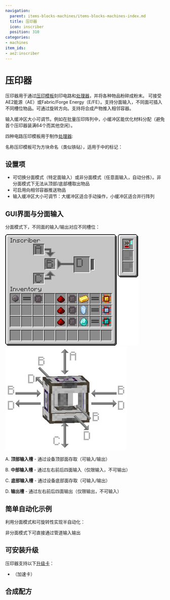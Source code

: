 ```yaml
---
navigation:
  parent: items-blocks-machines/items-blocks-machines-index.md
  title: 压印器
  icon: inscriber
  position: 310
categories:
- machines
item_ids:
- ae2:inscriber
---
```


# 压印器

<BlockImage id="inscriber" scale="8" />

压印器用于通过[压印模板](presses.md)刻印电路和[处理器](processors.md)，并将各种物品粉碎成粉末。
可接受AE2能源（AE）或Fabric/Forge Energy（E/FE）。支持分面输入，不同面可插入不同槽位物品。可通过<ItemLink id="certus_quartz_wrench" />旋转方向。支持将合成产物推入相邻容器。

输入缓冲区大小可调节。例如在批量压印阵列中，小缓冲区能优化材料分配（避免首个压印器装满64个而其他空闲）。

四种电路压印模板用于制作[处理器](processors.md):

<Row>
  <ItemImage id="silicon_press" scale="4" />

  <ItemImage id="logic_processor_press" scale="4" />

  <ItemImage id="calculation_processor_press" scale="4" />

  <ItemImage id="engineering_processor_press" scale="4" />
</Row>

名称压印模板可为方块命名（类似铁砧），适用于<ItemLink id="pattern_access_terminal" />中的标记：

<ItemImage id="name_press" scale="4" />

## 设置项

* 可切换分面模式（特定面输入）或非分面模式（任意面输入，自动分拣）。非分面模式下无法从顶部/底部槽取出物品
* 可启用向相邻容器推送物品
* 输入缓冲区大小可调节：大缓冲区适合手动操作，小缓冲区适合并行阵列

## GUI界面与分面输入

分面模式下，不同面的输入/输出对应不同槽位：

![压印器GUI](../assets/diagrams/inscriber_gui.png) ![压印器分面示意图](../assets/diagrams/inscriber_sides.png)

A. **顶部输入槽** - 通过设备顶部面存取（可输入/输出）

B. **中部输入槽** - 通过左右前后四面输入（仅限输入，不可输出）

C. **底部输入槽** - 通过设备底部面存取（可输入/输出）

D. **输出槽** - 通过左右前后四面输出（仅限输出，不可输入）

## 简单自动化示例

利用分面模式和可旋转性实现半自动化：

<GameScene zoom="4" background="transparent">
  <ImportStructure src="../assets/assemblies/inscriber_hopper_automation.snbt" />
  <IsometricCamera yaw="195" pitch="30" />
</GameScene>

非分面模式下可直接通过管道输入输出

## 可安装升级

压印器支持以下[升级卡](upgrade_cards.md)：
* <ItemLink id="speed_card" />（加速卡）

## 合成配方

<RecipeFor id="inscriber" />